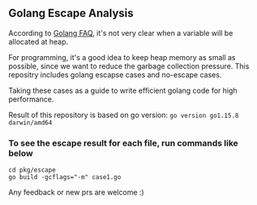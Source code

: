 ## Golang Escape Analysis

According to [Golang FAQ](https://golang.org/doc/faq#stack_or_heap), it's not very 
clear when a variable will be allocated at heap.

For programming, it's a good idea to keep heap memory as small as possible, since
we want to reduce the garbage collection pressure. This repositry includes golang escapse cases and no-escape cases.

Taking these cases as a guide to write efficient golang code for high performance.

Result of this repository is based on go version: `go version go1.15.8 darwin/amd64`

### To see the escape result for each file, run commands like below

```
cd pkg/escape
go build -gcflags="-m" case1.go
```

Any feedback or new prs are welcome :)
